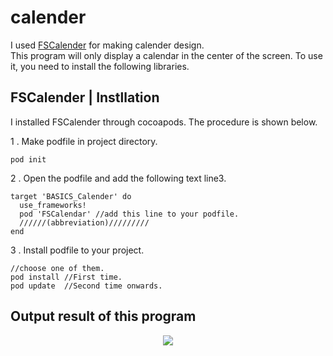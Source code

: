 # calender
I used [FSCalender](https://github.com/WenchaoD/FSCalendar) for making calender design.  
This program will only display a calendar in the center of the screen. To use it, you need to install the following libraries.

## FSCalender | Instllation
I installed FSCalender through cocoapods. The procedure is shown below.  

1 . Make podfile in project directory.
```
pod init 
```

2 . Open the podfile and add the following text line3.
```
target 'BASICS_Calender' do
  use_frameworks!
  pod 'FSCalendar' //add this line to your podfile.
  //////(abbreviation)/////////
end
```

3 . Install podfile to your project.
```
//choose one of them.
pod install //First time.
pod update  //Second time onwards.
```

## Output result of this program
<p align="center">
  <img src="(https://user-images.githubusercontent.com/27540739/115964650-75feac00-a560-11eb-8ce1-e25dd568f9f3.jpeg" />
</p>
